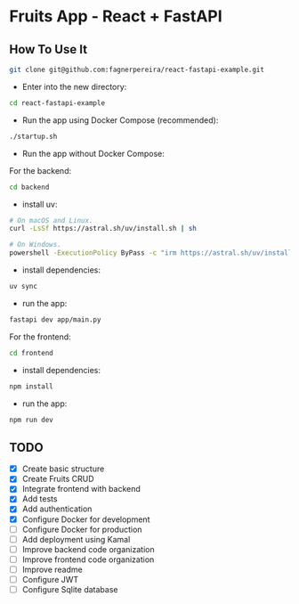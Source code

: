 # Fruits App - React + FastAPI


## How To Use It

```bash
git clone git@github.com:fagnerpereira/react-fastapi-example.git
```

- Enter into the new directory:

```bash
cd react-fastapi-example
```

- Run the app using Docker Compose (recommended):

```bash
./startup.sh
```

- Run the app without Docker Compose:

For the backend:

```bash
cd backend
```

- install uv:

```bash
# On macOS and Linux.
curl -LsSf https://astral.sh/uv/install.sh | sh
```

```bash
# On Windows.
powershell -ExecutionPolicy ByPass -c "irm https://astral.sh/uv/install.ps1 | iex"
```

- install dependencies:

```bash
uv sync
```

- run the app:

```bash
fastapi dev app/main.py
```

For the frontend:

```bash
cd frontend
```

- install dependencies:

```bash
npm install
```

- run the app:

```bash
npm run dev
```

## TODO

- [x] Create basic structure
- [x] Create Fruits CRUD
- [x] Integrate frontend with backend
- [x] Add tests
- [x] Add authentication
- [x] Configure Docker for development
- [ ] Configure Docker for production
- [ ] Add deployment using Kamal
- [ ] Improve backend code organization
- [ ] Improve frontend code organization
- [ ] Improve readme
- [ ] Configure JWT
- [ ] Configure Sqlite database
